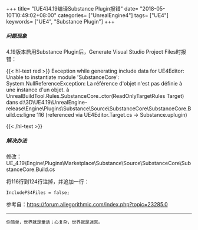 +++
title= "[UE4]4.19编译Substance Plugin报错"
date= "2018-05-10T10:49:02+08:00"
categories= ["UnrealEngine4"]
tags= ["UE4"]
keywords= ["UE4", "Substance Plugin"]
+++

##### 问题现象
4.19版本启用Substance Plugin后，Generate Visual Studio Project Files时报错：

{{< hl-text red >}}
Exception while generating include data for UE4Editor: Unable to instantiate module 'SubstanceCore': System.NullReferenceException: La référence d'objet n'est pas définie à une instance d'un objet.
			à UnrealBuildTool.Rules.SubstanceCore..ctor(ReadOnlyTargetRules Target) dans d:\3D\UE4.19\UnrealEngine-release\Engine\Plugins\Substance\Source\SubstanceCore\SubstanceCore.Build.cs:ligne 116
		 (referenced via UE4Editor.Target.cs -> Substance.uplugin)
		 
{{< /hl-text >}}
             
##### 解决办法

修改：UE_4.19\Engine\Plugins\Marketplace\Substance\Source\SubstanceCore\SubstanceCore.Build.cs

将116行到124行注掉，并追加一行：

    IncludePS4Files = false;


参考自：https://forum.allegorithmic.com/index.php?topic=23285.0

***
`你简单，世界就是童话；心复杂，世界就是迷宫。`